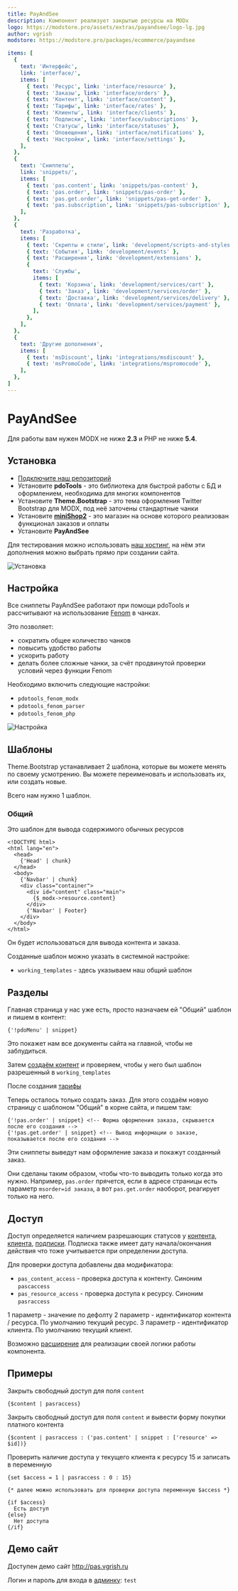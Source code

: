 ```yaml
---
title: PayAndSee
description: Компонент реализует закрытые ресурсы на MODx
logo: https://modstore.pro/assets/extras/payandsee/logo-lg.jpg
author: vgrish
modstore: https://modstore.pro/packages/ecommerce/payandsee

items: [
  {
    text: 'Интерфейс',
    link: 'interface/',
    items: [
      { text: 'Ресурс', link: 'interface/resource' },
      { text: 'Заказы', link: 'interface/orders' },
      { text: 'Контент', link: 'interface/content' },
      { text: 'Тарифы', link: 'interface/rates' },
      { text: 'Клиенты', link: 'interface/clients' },
      { text: 'Подписки', link: 'interface/subscriptions' },
      { text: 'Статусы', link: 'interface/statuses' },
      { text: 'Оповещения', link: 'interface/notifications' },
      { text: 'Настройки', link: 'interface/settings' },
    ],
  },
  {
    text: 'Сниппеты',
    link: 'snippets/',
    items: [
      { text: 'pas.content', link: 'snippets/pas-content' },
      { text: 'pas.order', link: 'snippets/pas-order' },
      { text: 'pas.get.order', link: 'snippets/pas-get-order' },
      { text: 'pas.subscription', link: 'snippets/pas-subscription' },
    ],
  },
  {
    text: 'Разработка',
    items: [
      { text: 'Скрипты и стили', link: 'development/scripts-and-styles' },
      { text: 'События', link: 'development/events' },
      { text: 'Расширения', link: 'development/extensions' },
      {
        text: 'Службы',
        items: [
          { text: 'Корзина', link: 'development/services/cart' },
          { text: 'Заказ', link: 'development/services/order' },
          { text: 'Доставка', link: 'development/services/delivery' },
          { text: 'Оплата', link: 'development/services/payment' },
        ],
      },
    ],
  },
  {
    text: 'Другие дополнения',
    items: [
      { text: 'msDiscount', link: 'integrations/msdiscount' },
      { text: 'msPromoCode', link: 'integrations/mspromocode' },
    ],
  },
]
---
```

# PayAndSee

Для работы вам нужен MODX не ниже **2.3** и PHP не ниже **5.4**.

## Установка

- [Подключите наш репозиторий][002]
- Установите **pdoTools** - это библиотека для быстрой работы с БД и оформлением, необходима для многих компонентов
- Установите **Theme.Bootstrap** - это тема оформления Twitter Bootstrap для MODX, под неё заточены стандартные чанки
- Установите [**miniShop2**][0102] - это магазин на основе которого реализован функционал заказов и оплаты
- Установите **PayAndSee**

Для тестирования можно использовать [наш хостинг][002], на нём эти дополнения можно выбрать прямо при создании сайта.

![Установка](https://file.modx.pro/files/5/7/a/57a30e0dc6e98d36ff56e9718a5f0bc0.png)

## Настройка

Все сниппеты PayAndSee работают при помощи pdoTools и рассчитывают на использование [Fenom][010103] в чанках.

Это позволяет:

- сократить общее количество чанков
- повысить удобство работы
- ускорить работу
- делать более сложные чанки, за счёт продвинутой проверки условий через функции Fenom

Необходимо включить следующие настройки:

- `pdotools_fenom_modx`
- `pdotools_fenom_parser`
- `pdotools_fenom_php`

![Настройка](https://file.modx.pro/files/6/1/c/61c556239adbb2d257654c68ec07f9a5.png)

## Шаблоны

Theme.Bootstrap устанавливает 2 шаблона, которые вы можете менять по своему усмотрению.
Вы можете переименовать и использовать их, или создать новые.

Всего нам нужно 1 шаблон.

### Общий

Это шаблон для вывода содержимого обычных ресурсов

```fenom
<!DOCTYPE html>
<html lang="en">
  <head>
    {'Head' | chunk}
  </head>
  <body>
    {'Navbar' | chunk}
    <div class="container">
      <div id="content" class="main">
        {$_modx->resource.content}
      </div>
      {'Navbar' | Footer}
    </div>
  </body>
</html>
```

Он будет использоваться для вывода контента и заказа.

Созданные шаблон можно указать в системной настройке:

- `working_templates` - здесь указываем наш общий шаблон

## Разделы

Главная страница у нас уже есть, просто назначаем ей "Общий" шаблон и пишем в контент:

```fenom
{'!pdoMenu' | snippet}
```

Это покажет нам все документы сайта на главной, чтобы не заблудиться.

Затем [создаём контент][4] и проверяем, чтобы у него был шаблон разрешенный в `working_templates`

После создания [тарифы][5]

Теперь осталось только создать заказ.
Для этого создаём новую страницу с шаблоном "Общий" в корне сайта, и пишем там:

```fenom
{'!pas.order' | snippet} <!-- Форма оформления заказа, скрывается после его создания -->
{'!pas.get.order' | snippet} <!-- Вывод информации о заказе, показывается после его создания -->
```

Эти сниппеты выведут нам оформление заказа и покажут созданный заказ.

Они сделаны таким образом, чтобы что-то выводить только когда это нужно.
Например, `pas.order` прячется, если в адресе страницы есть параметр `msorder=id заказа`, а вот `pas.get.order` наоборот, реагирует только на него.

## Доступ

Доступ определяется наличием разрешающих статусов у [контента][4], [клиента][6], [подписки][7].
Подписка также имеет дату начала/окончания действия что тоже учитывается при определении доступа.

Для проверки доступа добавлены два модификатора:

- `pas_content_access` - проверка доступа к контенту. Синоним `pascaccess`
- `pas_resource_access` - проверка доступа к ресурсу. Синоним `pasraccess`

1 параметр - значение по дефолту
2 параметр - идентификатор контента / ресурса. По умолчанию текущий ресурс.
3 параметр - идентификатор клиента. По умолчанию текущий клиент.

Возможно [расширение][01220303] для реализации своей логики работы компонента.

## Примеры

Закрыть свободный доступ для поля `content`

```fenom
{$content | pasraccess}
```

Закрыть свободный доступ для поля `content` и вывести форму покупки платного контента

```fenom
{$content | pasraccess : ('pas.content' | snippet : ['resource' => $id])}
```

Проверить наличие доступа у текущего клиента к ресурсу 15 и записать в переменную

```fenom
{set $access = 1 | pasraccess : 0 : 15}

{* далее можно использовать для проверки доступа переменную $access *}

{if $access}
  Есть доступ
{else}
  Нет доступа
{/if}
```

## Демо сайт

Доступен демо сайт <http://pas.vgrish.ru>

Логин и пароль для входа в [админку][005]: `test`

[010103]: /components/pdotools/parser
[0102]: /components/minishop2/

[4]: /components/payandsee/interface/content
[5]: /components/payandsee/interface/rates
[6]: /components/payandsee/interface/clients
[7]: /components/payandsee/interface/subscriptions
[01220303]: /components/payandsee/development/extensions

[002]: https://modhost.pro
[005]: http://pas.vgrish.ru/manager/
